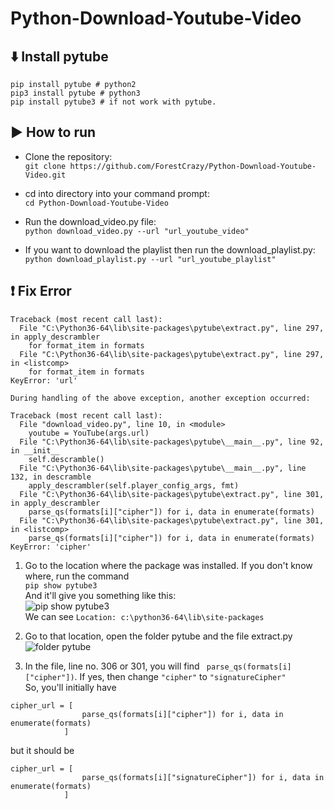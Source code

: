 ﻿# Python-Download-Youtube-Video

## :arrow_down: Install pytube
```
pip install pytube # python2
pip3 install pytube # python3
pip install pytube3 # if not work with pytube.
```

## :arrow_forward: How to run
* Clone the repository: <br>
``` git clone https://github.com/ForestCrazy/Python-Download-Youtube-Video.git ```

* cd into directory into your command prompt: <br>
``` cd Python-Download-Youtube-Video ```

* Run the download_video.py file: <br>
``` python download_video.py --url "url_youtube_video" ```

* If you want to download the playlist then run the download_playlist.py: <br>
``` python download_playlist.py --url "url_youtube_playlist" ```

## :heavy_exclamation_mark: Fix Error
```
Traceback (most recent call last):
  File "C:\Python36-64\lib\site-packages\pytube\extract.py", line 297, in apply_descrambler
    for format_item in formats
  File "C:\Python36-64\lib\site-packages\pytube\extract.py", line 297, in <listcomp>
    for format_item in formats
KeyError: 'url'

During handling of the above exception, another exception occurred:

Traceback (most recent call last):
  File "download_video.py", line 10, in <module>
    youtube = YouTube(args.url)
  File "C:\Python36-64\lib\site-packages\pytube\__main__.py", line 92, in __init__
    self.descramble()
  File "C:\Python36-64\lib\site-packages\pytube\__main__.py", line 132, in descramble
    apply_descrambler(self.player_config_args, fmt)
  File "C:\Python36-64\lib\site-packages\pytube\extract.py", line 301, in apply_descrambler
    parse_qs(formats[i]["cipher"]) for i, data in enumerate(formats)
  File "C:\Python36-64\lib\site-packages\pytube\extract.py", line 301, in <listcomp>
    parse_qs(formats[i]["cipher"]) for i, data in enumerate(formats)
KeyError: 'cipher'
```

1. Go to the location where the package was installed. If you don't know where, run the command <br>
``` pip show pytube3 ``` <br>
And it'll give you something like this: <br>
<img src="https://www.img.in.th/images/0ad7211653b048873b2c84951b6a2704.png" alt="pip show pytube3"><br>
We can see ``` Location: c:\python36-64\lib\site-packages ```

2. Go to that location, open the folder pytube and the file extract.py <br>
<img src="https://www.img.in.th/images/1ba4b5ef61670de584fd7bdf35bc573b.png" alt="folder pytube"><br>

3. In the file, line no. 306 or 301, you will find ``` parse_qs(formats[i]["cipher"])```. If yes, then change ``` "cipher" ``` to ``` "signatureCipher" ``` <br>
So, you'll initially have
```
cipher_url = [
                parse_qs(formats[i]["cipher"]) for i, data in enumerate(formats)
            ]
```
but it should be
```
cipher_url = [
                parse_qs(formats[i]["signatureCipher"]) for i, data in enumerate(formats)
            ]
```
